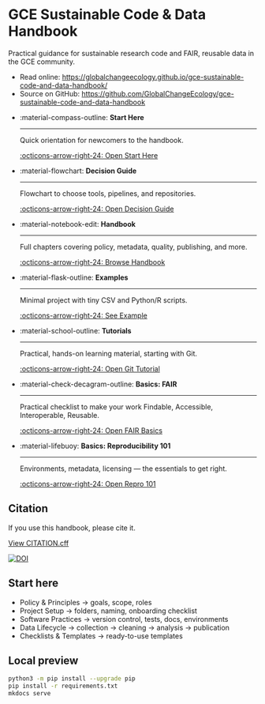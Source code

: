 # GCE Sustainable Code & Data Handbook

Practical guidance for sustainable research code and FAIR, reusable data in the GCE community.

- Read online: https://globalchangeecology.github.io/gce-sustainable-code-and-data-handbook/
- Source on GitHub: https://github.com/GlobalChangeEcology/gce-sustainable-code-and-data-handbook


<div class="grid cards" markdown>

-   :material-compass-outline: **Start Here**
    
    ---
    Quick orientation for newcomers to the handbook.
    
    [:octicons-arrow-right-24: Open Start Here](START_HERE.md)

-   :material-flowchart: **Decision Guide**
    
    ---
    Flowchart to choose tools, pipelines, and repositories.
    
    [:octicons-arrow-right-24: Open Decision Guide](DECISION_GUIDE.md)

-   :material-notebook-edit: **Handbook**
    
    ---
    Full chapters covering policy, metadata, quality, publishing, and more.
    
    [:octicons-arrow-right-24: Browse Handbook](manual/01_POLICY_AND_PRINCIPLES.md)

-   :material-flask-outline: **Examples**
    
    ---
    Minimal project with tiny CSV and Python/R scripts.
    
    [:octicons-arrow-right-24: See Example](examples/minimal-project/README.md)

</div>

<div class="grid cards" markdown>

-   :material-school-outline: **Tutorials**
    
    ---
    Practical, hands-on learning material, starting with Git.
    
    [:octicons-arrow-right-24: Open Git Tutorial](tutorials/GIT_TUTORIAL.md)

</div>

<div class="grid cards" markdown>

-   :material-check-decagram-outline: **Basics: FAIR**
    
    ---
    Practical checklist to make your work Findable, Accessible, Interoperable, Reusable.
    
    [:octicons-arrow-right-24: Open FAIR Basics](basics/FAIR.md)

</div>

<div class="grid cards" markdown>

-   :material-lifebuoy: **Basics: Reproducibility 101**
    
    ---
    Environments, metadata, licensing — the essentials to get right.
    
    [:octicons-arrow-right-24: Open Repro 101](basics/INDEX.md)

</div>

## Citation
If you use this handbook, please cite it.

[View CITATION.cff](https://github.com/GlobalChangeEcology/gce-sustainable-code-and-data-handbook/blob/main/CITATION.cff)

[![DOI](https://zenodo.org/badge/DOI/10.5281/zenodo.TBD.svg)](https://doi.org/10.5281/zenodo.TBD)

## Start here
- Policy & Principles → goals, scope, roles
- Project Setup → folders, naming, onboarding checklist
- Software Practices → version control, tests, docs, environments
- Data Lifecycle → collection → cleaning → analysis → publication
- Checklists & Templates → ready-to-use templates

## Local preview
```bash
python3 -m pip install --upgrade pip
pip install -r requirements.txt
mkdocs serve
```
